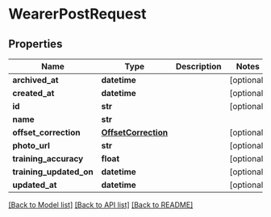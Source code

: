 # WearerPostRequest

## Properties
Name | Type | Description | Notes
------------ | ------------- | ------------- | -------------
**archived_at** | **datetime** |  | [optional] 
**created_at** | **datetime** |  | [optional] 
**id** | **str** |  | [optional] 
**name** | **str** |  | 
**offset_correction** | [**OffsetCorrection**](OffsetCorrection.md) |  | [optional] 
**photo_url** | **str** |  | [optional] 
**training_accuracy** | **float** |  | [optional] 
**training_updated_on** | **datetime** |  | [optional] 
**updated_at** | **datetime** |  | [optional] 

[[Back to Model list]](../README.md#documentation-for-models) [[Back to API list]](../README.md#documentation-for-api-endpoints) [[Back to README]](../README.md)


